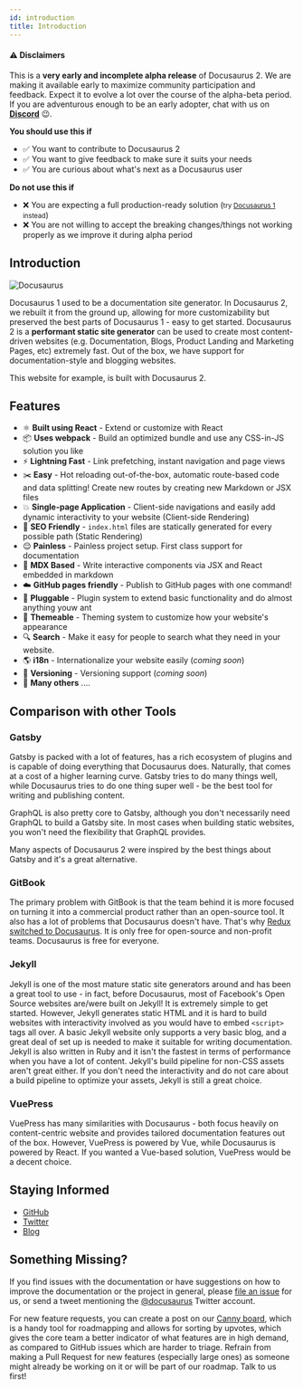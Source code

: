 ```yaml
---
id: introduction
title: Introduction
---
```


#### :warning: Disclaimers

This is a **very early and incomplete alpha release** of Docusaurus 2. We are making it available early to maximize community participation and feedback. Expect it to evolve a lot over the course of the alpha-beta period. If you are adventurous enough to be an early adopter, chat with us on [**Discord**](https://discordapp.com/invite/docusaurus) :wink:.

**You should use this if**

- :white_check_mark: You want to contribute to Docusaurus 2
- :white_check_mark: You want to give feedback to make sure it suits your needs
- :white_check_mark: You are curious about what's next as a Docusaurus user

**Do not use this if**

- :x: You are expecting a full production-ready solution (<small>try [Docusaurus 1](https://docusaurus.io/) instead</small>)
- :x: You are not willing to accept the breaking changes/things not working properly as we improve it during alpha period

## Introduction

<img src="https://docusaurus.io/img/slash-introducing.svg" alt="Docusaurus"/>

Docusaurus 1 used to be a documentation site generator. In Docusaurus 2, we rebuilt it from the ground up, allowing for more customizability but preserved the best parts of Docusaurus 1 - easy to get started. Docusaurus 2 is a **performant static site generator** can be used to create most content-driven websites (e.g. Documentation, Blogs, Product Landing and Marketing Pages, etc) extremely fast. Out of the box, we have support for documentation-style and blogging websites.

This website for example, is built with Docusaurus 2.

## Features

- ⚛️ **Built using React** - Extend or customize with React
- 📦 **Uses webpack** - Build an optimized bundle and use any CSS-in-JS solution you like
- ⚡️ **Lightning Fast** - Link prefetching, instant navigation and page views
- ✂️ **Easy** - Hot reloading out-of-the-box, automatic route-based code and data splitting! Create new routes by creating new Markdown or JSX files
- 💥 **Single-page Application** - Client-side navigations and easily add dynamic interactivity to your website (Client-side Rendering)
- 🎯 **SEO Friendly** - `index.html` files are statically generated for every possible path (Static Rendering)
- 😌 **Painless** - Painless project setup. First class support for documentation
- 📝 **MDX Based** - Write interactive components via JSX and React embedded in markdown
- ☁️ **GitHub pages friendly** - Publish to GitHub pages with one command!
- 🔌 **Pluggable** - Plugin system to extend basic functionality and do almost anything youw ant
- 🎨 **Themeable** - Theming system to customize how your website's appearance
- 🔍 **Search** - Make it easy for people to search what they need in your website.
- 🌎 **i18n** - Internationalize your website easily (_coming soon_)
- 💾 **Versioning** - Versioning support (_coming soon_)
- 🚀 **Many others** ....

## Comparison with other Tools

### Gatsby

Gatsby is packed with a lot of features, has a rich ecosystem of plugins and is capable of doing everything that Docusaurus does. Naturally, that comes at a cost of a higher learning curve. Gatsby tries to do many things well, while Docusaurus tries to do one thing super well - be the best tool for writing and publishing content.

GraphQL is also pretty core to Gatsby, although you don't necessarily need GraphQL to build a Gatsby site. In most cases when building static websites, you won't need the flexibility that GraphQL provides.

Many aspects of Docusaurus 2 were inspired by the best things about Gatsby and it's a great alternative.

### GitBook

The primary problem with GitBook is that the team behind it is more focused on turning it into a commercial product rather than an open-source tool. It also has a lot of problems that Docusaurus doesn't have. That's why [Redux switched to Docusaurus](https://github.com/reduxjs/redux/issues/3161). It is only free for open-source and non-profit teams. Docusaurus is free for everyone.

### Jekyll

Jekyll is one of the most mature static site generators around and has been a great tool to use - in fact, before Docusaurus, most of Facebook's Open Source websites are/were built on Jekyll! It is extremely simple to get started. However, Jekyll generates static HTML and it is hard to build websites with interactivity involved as you would have to embed `<script>` tags all over. A basic Jekyll website only supports a very basic blog, and a great deal of set up is needed to make it suitable for writing documentation. Jekyll is also written in Ruby and it isn't the fastest in terms of performance when you have a lot of content. Jekyll's build pipeline for non-CSS assets aren't great either. If you don't need the interactivity and do not care about a build pipeline to optimize your assets, Jekyll is still a great choice.

### VuePress

VuePress has many similarities with Docusaurus - both focus heavily on content-centric website and provides tailored documentation features out of the box. However, VuePress is powered by Vue, while Docusaurus is powered by React. If you wanted a Vue-based solution, VuePress would be a decent choice.

## Staying Informed

- [GitHub](https://github.com/facebook/docusaurus)
- [Twitter](https://twitter.com/docusaurus)
- [Blog](/blog)

## Something Missing?

If you find issues with the documentation or have suggestions on how to improve the documentation or the project in general, please [file an issue](https://github.com/facebook/docusaurus) for us, or send a tweet mentioning the [@docusaurus](https://twitter.com/docusaurus) Twitter account.

For new feature requests, you can create a post on our [Canny board](/feedback), which is a handy tool for roadmapping and allows for sorting by upvotes, which gives the core team a better indicator of what features are in high demand, as compared to GitHub issues which are harder to triage. Refrain from making a Pull Request for new features (especially large ones) as someone might already be working on it or will be part of our roadmap. Talk to us first!
